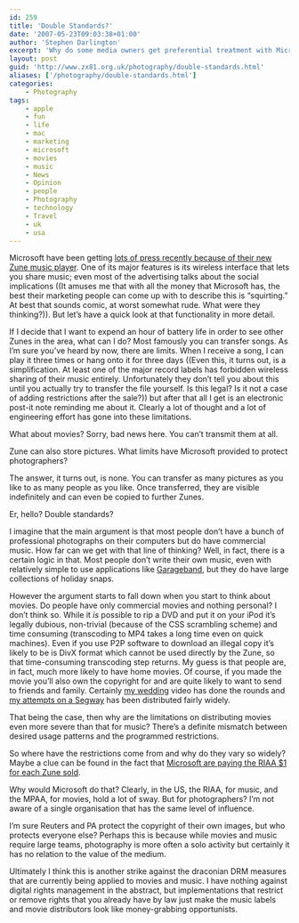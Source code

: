 ```yaml
---
id: 259
title: 'Double Standards?'
date: '2007-05-23T09:03:38+01:00'
author: 'Stephen Darlington'
excerpt: 'Why do some media owners get preferential treatment with Microsoft''s new Zune player?'
layout: post
guid: 'http://www.zx81.org.uk/photography/double-standards.html'
aliases: ['/photography/double-standards.html']
categories:
    - Photography
tags:
    - apple
    - fun
    - life
    - mac
    - marketing
    - microsoft
    - movies
    - music
    - News
    - Opinion
    - people
    - Photography
    - technology
    - Travel
    - uk
    - usa
---
```


Microsoft have been getting [lots of press recently because of their new Zune music player](http://www.nytimes.com/2006/11/09/technology/09pogue.html?pagewanted=1&ref=technology "NY Times take on Zune"). One of its major features is its wireless interface that lets you share music; even most of the advertising talks about the social implications ((It amuses me that with all the money that Microsoft has, the best their marketing people can come up with to describe this is “squirting.” At best that sounds comic, at worst somewhat rude. What were they thinking?)). But let’s have a quick look at that functionality in more detail.

If I decide that I want to expend an hour of battery life in order to see other Zunes in the area, what can I do? Most famously you can transfer songs. As I’m sure you’ve heard by now, there are limits. When I receive a song, I can play it three times or hang onto it for three days ((Even this, it turns out, is a simplification. At least one of the major record labels has forbidden wireless sharing of their music entirely. Unfortunately they don’t tell you about this until you actually try to transfer the file yourself. Is this legal? Is it not a case of adding restrictions after the sale?)) but after that all I get is an electronic post-it note reminding me about it. Clearly a lot of thought and a lot of engineering effort has gone into these limitations.

What about movies? Sorry, bad news here. You can’t transmit them at all.

Zune can also store pictures. What limits have Microsoft provided to protect photographers?

The answer, it turns out, is none. You can transfer as many pictures as you like to as many people as you like. Once transferred, they are visible indefinitely and can even be copied to further Zunes.

Er, hello? Double standards?

I imagine that the main argument is that most people don’t have a bunch of professional photographs on their computers but do have commercial music. How far can we get with that line of thinking? Well, in fact, there is a certain logic in that. Most people don’t write their own music, even with relatively simple to use applications like [Garageband](http://www.apple.com/uk/garageband/ "Apple iLife"), but they do have large collections of holiday snaps.

However the argument starts to fall down when you start to think about movies. Do people have only commercial movies and nothing personal? I don’t think so. While it *is* possible to rip a DVD and put it on your iPod it’s legally dubious, non-trivial (because of the CSS scrambling scheme) and time consuming (transcoding to MP4 takes a long time even on quick machines). Even if you use P2P software to download an illegal copy it’s likely to be is DivX format which cannot be used directly by the Zune, so that time-consuming transcoding step returns. My guess is that people are, in fact, much more likely to have home movies. Of course, if you made the movie you’ll also own the copyright for and are quite likely to want to send to friends and family. Certainly [my wedding](http://www.zx81.org.uk/blog/the-big-day.html "My wedding") video has done the rounds and [my attempts on a Segway](http://www.zx81.org.uk/travel/lille-2006.html "Segways in Lille") has been distributed fairly widely.

That being the case, then why are the limitations on distributing movies even more severe than that for music? There’s a definite mismatch between desired usage patterns and the programmed restrictions.

So where have the restrictions come from and why do they vary so widely? Maybe a clue can be found in the fact that [Microsoft are paying the RIAA $1 for each Zune sold](http://daringfireball.net/2006/11/buy_that_for_a_dollar "MS bows to RIAA pressure").

Why would Microsoft do that? Clearly, in the US, the RIAA, for music, and the MPAA, for movies, hold a lot of sway. But for photographers? I’m not aware of a single organisation that has the same level of influence.

I’m sure Reuters and PA protect the copyright of their own images, but who protects everyone else? Perhaps this is because while movies and music require large teams, photography is more often a solo activity but certainly it has no relation to the value of the medium.

Ultimately I think this is another strike against the draconian DRM measures that are currently being applied to movies and music. I have nothing against digital rights management in the abstract, but implementations that restrict or remove rights that you already have by law just make the music labels and movie distributors look like money-grabbing opportunists.